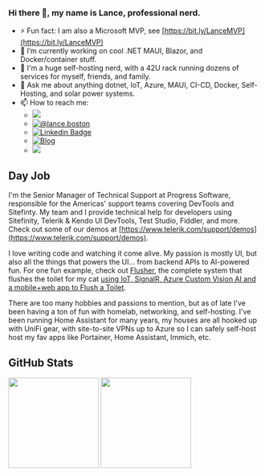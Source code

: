 ### Hi there 👋, my name is Lance, professional nerd. 

- ⚡ Fun fact: I am also a Microsoft MVP, see [https://bit.ly/LanceMVP](https://bit.ly/LanceMVP)
- 🔭 I’m currently working on cool .NET MAUI, Blazor, and Docker/container stuff.
- 💽 I'm a huge self-hosting nerd, with a 42U rack running dozens of services for myself, friends, and family.
- 💬 Ask me about anything dotnet, IoT, Azure, MAUI, CI-CD, Docker, Self-Hosting, and solar power systems.
- 📫 How to reach me:
  - [![](https://img.shields.io/twitter/follow/l_anceM)](https://x.com/l_anceM)
  - [![@lance.boston](https://img.shields.io/badge/@lance.boston-whitesmoke?logo=bluesky)](https://bsky.app/profile/lance.boston)
  - [![Linkedin Badge](https://img.shields.io/badge/LinkedIn:_dvlup-0e76a8?style=flat-square&logo=Linkedin&logoColor=white)](https://linkedin.com/in/dvlup)
  - [![Blog](https://img.shields.io/badge/dvlup-blue?logo=wordpress)](https://dvlup.com)
  - ![](https://img.shields.io/badge/Signal:_dvluper.01-blue?logo=signal) 

## Day Job

I'm the Senior Manager of Technical Support at Progress Software, responsible for the Americas' support teams covering DevTools and Sitefinty. My team and I provide technical help for developers using Sitefinity, Telerik & Kendo UI DevTools, Test Studio, Fiddler, and more. Check out some of our demos at [https://www.telerik.com/support/demos](https://www.telerik.com/support/demos).

I love writing code and watching it come alive. My passion is mostly UI, but also all the things that powers the UI... from backend APIs to AI-powered fun. For one fun example, check out [Flusher](https://github.com/LanceMcCarthy/Flusher), the complete system that flushes the toilet for my cat [using IoT, SignalR, Azure Custom Vision AI and a mobile+web app to Flush a Toilet](https://dvlup.com/2020/02/13/using-windows-iot-signalr-azure-custom-vision-and-xamarin-forms-to-flush-a-toilet/).

There are too many hobbies and passions to mention, but as of late I've been having a ton of fun with homelab, networking, and self-hosting. I've been running Home Assistant for many years, my houses are all hooked up with UniFi gear, with site-to-site VPNs up to Azure so I can safely self-host host my fav apps like Portainer, Home Assistant, Immich, etc. 

## GitHub Stats

<p>
  <img height="180em" src="https://github-readme-stats.vercel.app/api?username=LanceMcCarthy&show_icons=true&hide_border=false&&count_private=true&include_all_commits=true" />
  <img height="180em" src="https://github-readme-stats.vercel.app/api/top-langs/?username=LanceMcCarthy&show_icons=true&hide_border=false&layout=compact&langs_count=8&hide=javascript"/>
</p>
